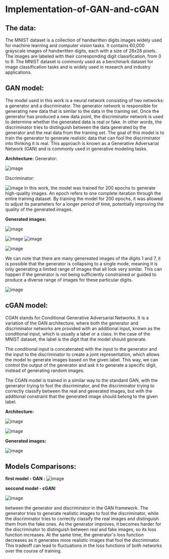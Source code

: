 # Implementation-of-GAN-and-cGAN


## The data:

The MNIST dataset is a collection of handwritten digits images widely used for machine learning and computer vision tasks. 
It contains 60,000 grayscale images of handwritten digits, each with a size of 28x28 pixels.
The images are labeled with their corresponding digit classification, from 0 to 9. 
The MNIST dataset is commonly used as a benchmark dataset for image classification tasks and is widely used in research and industry applications.

## GAN model:

The model used in this work is a neural network consisting of two networks: a generator and a discriminator.
The generator network is responsible for generating new data that is similar to the data in the training set. 
Once the generator has produced a new data point, the discriminator network is used to determine whether the generated data is real or fake. 
In other words, the discriminator tries to distinguish between the data generated by the generator and the real data from the training set. 
The goal of this model is to train the generator to generate realistic data that can fool the discriminator into thinking it is real. 
This approach is known as a Generative Adversarial Network (GAN) and is commonly used in generative modeling tasks.


**Architecture:**
Generator:

![image](https://user-images.githubusercontent.com/96613758/220575951-fc0b0c93-0972-4030-9d37-f6edb7c3891e.png)

Discriminator:

![image](https://user-images.githubusercontent.com/96613758/220575990-f1abfb66-83be-4a5a-bb44-fb63ecfe0a9f.png)
In this work, the model was trained for 200 epochs to generate high-quality images.
An epoch refers to one complete iteration through the entire training dataset. 
By training the model for 200 epochs, it was allowed to adjust its parameters for a longer period of time,
potentially improving the quality of the generated images.

**Generated images:**

![image](https://user-images.githubusercontent.com/96613758/220576312-d667cbad-11d8-467c-b34e-12588f1364b5.png)

![image](https://user-images.githubusercontent.com/96613758/220576372-c56e3f7c-9e9d-4106-a8d7-1f623facb445.png)
![image](https://user-images.githubusercontent.com/96613758/220576407-34a71f45-fbf6-4c02-aedd-c75abb6e5f8e.png)

![image](https://user-images.githubusercontent.com/96613758/220576425-b500e12a-73c8-40a3-a89d-ae9e472304e2.png)

We can note that there are many genereated images of the digits 1 and 7,  it is possible that the generator is collapsing to a single mode, meaning it is only generating a limited range of images that all look very similar.
This can happen if the generator is not being sufficiently constrained or guided to produce a diverse range of images for these particular digits.

![image](https://user-images.githubusercontent.com/96613758/220577388-821660c7-8e30-4a9e-9527-be6876cd0692.png)

## cGAN model:

CGAN stands for Conditional Generative Adversarial Networks.
It is a variation of the GAN architecture, where both the generator and discriminator networks are provided with an additional input, known as the conditional input, 
which is usually a label or a class. In the case of the MNIST dataset, the label is the digit that the model should generate.

The conditional input is concatenated with the input to the generator and the input to the discriminator to create a joint representation, which allows the model to generate images based on the given label. 
This way, we can control the output of the generator and ask it to generate a specific digit, instead of generating random images.

The CGAN model is trained in a similar way to the standard GAN, with the generator trying to fool the discriminator, and the discriminator trying to correctly classify between the real and generated images, but with the additional constraint that the generated image should belong to the given label.

**Architecture:**

![image](https://user-images.githubusercontent.com/96613758/220577425-e0ebac7b-e028-4912-ba65-0cc5572a38c7.png)

![image](https://user-images.githubusercontent.com/96613758/220577490-242ac8a4-e056-4a44-be39-6169b38681b5.png)

**Generated images:**

![image](https://user-images.githubusercontent.com/96613758/220577512-7170c8ef-1913-4461-b8f0-5df6826accf0.png)

## Models Comparisons:

**first model - GAN :**
![image](https://user-images.githubusercontent.com/96613758/220578685-576a9fb4-32ef-4dd3-94bb-ae01f36ae22f.png)

**seccond model - cGAN:**

![image](https://user-images.githubusercontent.com/96613758/220578703-92d001d5-c63a-412e-b6f2-51f7adee2b6a.png)

between the generator and discriminator in the GAN framework. The generator tries to generate realistic images to fool the discriminator,
while the discriminator tries to correctly classify the real images and distinguish them from the fake ones.
As the generator improves, it becomes harder for the discriminator to distinguish between real and fake images, so its loss function increases. 
At the same time, the generator's loss function decreases as it generates more realistic images that fool the discriminator.
This tradeoff can lead to fluctuations in the loss functions of both networks over the course of training.


